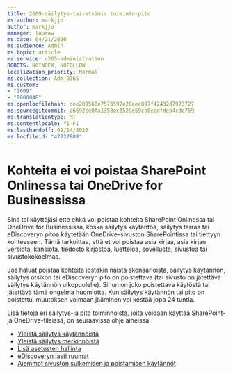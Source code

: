 ```yaml
---
title: 2609-säilytys-tai-etsimis toiminto-pito
ms.author: markjjo
author: markjjo
manager: lauraw
ms.date: 04/21/2020
ms.audience: Admin
ms.topic: article
ms.service: o365-administration
ROBOTS: NOINDEX, NOFOLLOW
localization_priority: Normal
ms.collection: Adm_O365
ms.custom:
- "2609"
- "9000048"
ms.openlocfilehash: dee208560e7576597e20aec897f42432d7973727
ms.sourcegitcommit: c6692ce0fa1358ec3529e59ca0ecdfdea4cdc759
ms.translationtype: MT
ms.contentlocale: fi-FI
ms.lasthandoff: 09/14/2020
ms.locfileid: "47727888"
---
```

# <a name="unable-to-delete-items-in-sharepoint-online-or-onedrive-for-business"></a>Kohteita ei voi poistaa SharePoint Onlinessa tai OneDrive for Businessissa

Sinä tai käyttäjäsi ette ehkä voi poistaa kohteita SharePoint Onlinessa tai OneDrive for Businessissa, koska säilytys käytäntöä, säilytys tarraa tai eDiscoveryn pitoa käytetään OneDrive-sivuston SharePointissa tai tiettyyn kohteeseen. Tämä tarkoittaa, että et voi poistaa asia kirjaa, asia kirjan versiota, kansiota, tiedosto kirjastoa, luetteloa, sovellusta, sivustoa tai sivustokokoelmaa. 

Jos haluat poistaa kohteita jostakin näistä skenaarioista, säilytys käytännön, säilytys otsikon tai eDiscoveryn pito on poistettava (tai sivusto on jätettävä säilytys käytännön ulkopuolelle). Sinun on joko poistettava käytöstä tai jätettävä tämä ongelma huomiotta. Kun säilytys käytännön tai pito on poistettu, muutoksen voimaan jääminen voi kestää jopa 24 tuntia. 

Lisä tietoja eri säilytys-ja pito toiminnoista, joita voidaan käyttää SharePoint-ja OneDrive-tileissä, on seuraavissa ohje aiheissa:

- [Yleistä säilytys käytännöistä](https://docs.microsoft.com/microsoft-365/compliance/retention-policies)
- [Yleistä säilytys merkinnöistä](https://docs.microsoft.com/microsoft-365/compliance/labels)
- [Lisä asetusten hallinta](https://docs.microsoft.com/microsoft-365/compliance/managing-holds)
- [eDiscoveryn lasti ruumat](https://docs.microsoft.com/microsoft-365/compliance/ediscovery-cases#step-4-place-content-locations-on-hold)
- [Aiemmat sivuston sulkemisen ja poistamisen käytännöt](https://support.office.com/article/Use-policies-for-site-closure-and-deletion-A8280D82-27FD-48C5-9ADF-8A5431208BA5)